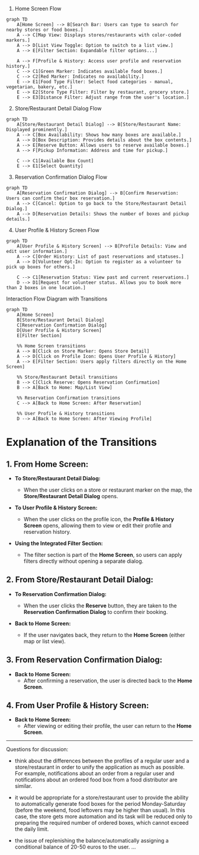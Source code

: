 1. Home Screen Flow

```mermaid
graph TD
    A[Home Screen] --> B[Search Bar: Users can type to search for nearby stores or food boxes.]
    A --> C[Map View: Displays stores/restaurants with color-coded markers.]
    A --> D[List View Toggle: Option to switch to a list view.]
    A --> E[Filter Section: Expandable filter options...]

    A --> F[Profile & History: Access user profile and reservation history.]
    C --> C1[Green Marker: Indicates available food boxes.]
    C --> C2[Red Marker: Indicates no availability.]
    E --> E1[Food Type Filter: Select food categories - manual, vegetarian, bakery, etc.]
    E --> E2[Store Type Filter: Filter by restaurant, grocery store.]
    E --> E3[Distance Filter: Adjust range from the user's location.]
```

2. Store/Restaurant Detail Dialog Flow

```mermaid
graph TD
    A[Store/Restaurant Detail Dialog] --> B[Store/Restaurant Name: Displayed prominently.]
    A --> C[Box Availability: Shows how many boxes are available.]
    A --> D[Box Description: Provides details about the box contents.]
    A --> E[Reserve Button: Allows users to reserve available boxes.]
    A --> F[Pickup Information: Address and time for pickup.]

    C --> C1[Available Box Count]
    E --> E1[Select Quantity]
```

3. Reservation Confirmation Dialog Flow

```mermaid
graph TD
    A[Reservation Confirmation Dialog] --> B[Confirm Reservation: Users can confirm their box reservation.]
    A --> C[Cancel: Option to go back to the Store/Restaurant Detail Dialog.]
    A --> D[Reservation Details: Shows the number of boxes and pickup details.]
```

4. User Profile & History Screen Flow

```mermaid
graph TD
    A[User Profile & History Screen] --> B[Profile Details: View and edit user information.]
    A --> C[Order History: List of past reservations and statuses.]
    A --> D[Volunteer Opt-In: Option to register as a volunteer to pick up boxes for others.]

    C --> C1[Reservation Status: View past and current reservations.]
    D --> D1[Request for volunteer status. Allows you to book more than 2 boxes in one location.]
```

Interaction Flow Diagram with Transitions

```mermaid
graph TD
    A[Home Screen]
    B[Store/Restaurant Detail Dialog]
    C[Reservation Confirmation Dialog]
    D[User Profile & History Screen]
    E[Filter Section]

    %% Home Screen transitions
    A --> B[Click on Store Marker: Opens Store Detail]
    A --> D[Click on Profile Icon: Opens User Profile & History]
    A --> E[Filter Section: Users apply filters directly on the Home Screen]

    %% Store/Restaurant Detail transitions
    B --> C[Click Reserve: Opens Reservation Confirmation]
    B --> A[Back to Home: Map/List View]

    %% Reservation Confirmation transitions
    C --> A[Back to Home Screen: After Reservation]

    %% User Profile & History transitions
    D --> A[Back to Home Screen: After Viewing Profile]
```

# Explanation of the Transitions

## 1. From Home Screen:
- **To Store/Restaurant Detail Dialog:**
  - When the user clicks on a store or restaurant marker on the map, the **Store/Restaurant Detail Dialog** opens.
  
- **To User Profile & History Screen:**
  - When the user clicks on the profile icon, the **Profile & History Screen** opens, allowing them to view or edit their profile and reservation history.
  
- **Using the Integrated Filter Section:**
  - The filter section is part of the **Home Screen**, so users can apply filters directly without opening a separate dialog.

## 2. From Store/Restaurant Detail Dialog:
- **To Reservation Confirmation Dialog:**
  - When the user clicks the **Reserve** button, they are taken to the **Reservation Confirmation Dialog** to confirm their booking.
  
- **Back to Home Screen:**
  - If the user navigates back, they return to the **Home Screen** (either map or list view).

## 3. From Reservation Confirmation Dialog:
- **Back to Home Screen:**
  - After confirming a reservation, the user is directed back to the **Home Screen**.

## 4. From User Profile & History Screen:
- **Back to Home Screen:**
  - After viewing or editing their profile, the user can return to the **Home Screen**.
 

------------

Questions for discussion:

- think about the differences between the profiles of a regular user and a store/restaurant in order to unify the application as much as possible. For example, notifications about an order from a regular user and notifications about an ordered food box from a food distributor are similar.

- it would be appropriate for a store/restaurant user to provide the ability to automatically generate food boxes for the period Monday-Saturday (before the weekend, food leftovers may be higher than usual). In this case, the store gets more automation and its task will be reduced only to preparing the required number of ordered boxes, which cannot exceed the daily limit.

- the issue of replenishing the balance/automatically assigning a conditional balance of 20-50 euros to the user.
...

